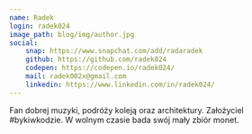 ```yaml
---
name: Radek
login: radek024
image_path: blog/img/author.jpg
social:
    snap: https://www.snapchat.com/add/radaradek
    github: https://github.com/radek024
    codepen: https://codepen.io/radek024/
    mail: radek002x@gmail.com
    linkedin: https://www.linkedin.com/in/radek024/
---
```

Fan dobrej muzyki, podróży koleją oraz architektury. Założyciel #bykiwkodzie. W wolnym czasie bada swój mały zbiór monet.